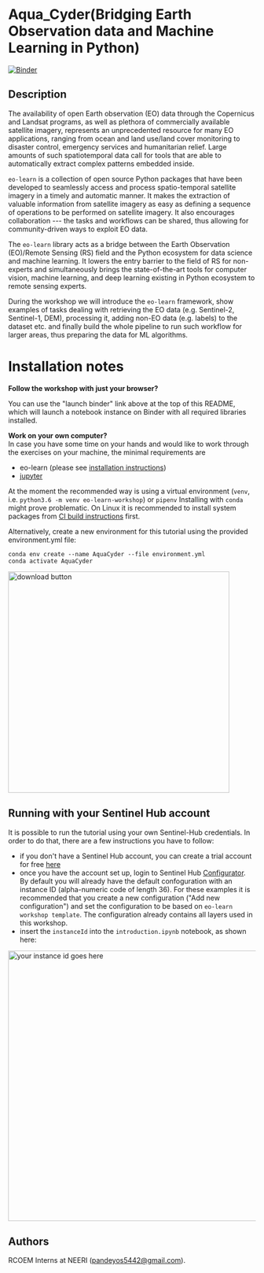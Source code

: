 # Aqua_Cyder(Bridging Earth Observation data and Machine Learning in Python)

 [![Binder](https://mybinder.org/badge_logo.svg)](https://mybinder.org/v2/gh/cyder-water-extraction/NEERI_AquaCyder/master)




## Description


The availability of open Earth observation (EO) data through the Copernicus and Landsat programs, as well as plethora of commercially available satellite imagery, represents an unprecedented resource for many EO applications, ranging from ocean and land use/land cover monitoring to disaster control, emergency services and humanitarian relief. Large amounts of such spatiotemporal data call for tools that are able to automatically extract complex patterns embedded inside.

`eo-learn` is a collection of open source Python packages that have been developed to seamlessly access and process spatio-temporal satellite imagery in a timely and automatic manner. It makes the extraction of valuable information from satellite imagery as easy as defining a sequence of operations to be performed on satellite imagery. It also encourages collaboration --- the tasks and workflows can be shared, thus allowing for community-driven ways to exploit EO data.

The `eo-learn` library acts as a bridge between the Earth Observation (EO)/Remote Sensing (RS) field and the Python ecosystem for data science and machine learning. It lowers the entry barrier to the field of RS for non-experts and simultaneously brings the state-of-the-art tools for computer vision, machine learning, and deep learning existing in Python ecosystem to remote sensing experts.

During the workshop we will introduce the `eo-learn` framework, show examples of tasks dealing with retrieving the EO data (e.g. Sentinel-2, Sentinel-1, DEM), processing it, adding non-EO data (e.g. labels) to the dataset etc. and finally build the whole pipeline to run such workflow for larger areas, thus preparing the data for ML algorithms.


# Installation notes


**Follow the workshop with just your browser?**  

You can use the "launch binder" link above at the top of this README, which will launch a notebook instance on Binder with all required libraries installed.


**Work on your own computer?**  
In case you have some time on your hands and would like to work through the exercises on your machine, the minimal requirements are
+ eo-learn (please see [installation instructions](https://eo-learn.readthedocs.io/en/latest/install.html))
+ [jupyter](https://jupyter.org/install)

At the moment the recommended way is using a virtual environment (`venv`, i.e. `python3.6 -m venv eo-learn-workshop`) or `pipenv` Installing with `conda` might prove problematic. On Linux it is recommended to install system packages from  [CI build instructions](https://github.com/sentinel-hub/eo-learn/blob/master/.travis.yml#L12) first.

Alternatively, create a new environment for this tutorial using the provided environment.yml file:

```
conda env create --name AquaCyder --file environment.yml
conda activate AquaCyder
```




<img src="images/download-button.png" alt="download button" width="450">


## Running with your Sentinel Hub account


It is possible to run the tutorial using your own Sentinel-Hub credentials. In order to do that, there are a few instructions you have to follow:

* if you don't have a Sentinel Hub account, you can create a trial account for free [here](https://www.sentinel-hub.com/trial)
* once you have the account set up, login to Sentinel Hub [Configurator](https://apps.sentinel-hub.com/configurator/). By default you will already have the default confoguration with an instance ID (alpha-numeric code of length 36). For these examples it is recommended that you create a new configuration ("Add new configuration") and set the configuration to be based on `eo-learn workshop template`. The configuration already contains all layers used in this workshop. 
* insert the `instanceId` into the `introduction.ipynb` notebook, as shown here:
<img src="images/instance_id.png" alt="your instance id goes here" width="550">

## Authors

RCOEM Interns at NEERI (<pandeyos5442@gmail.com>).
